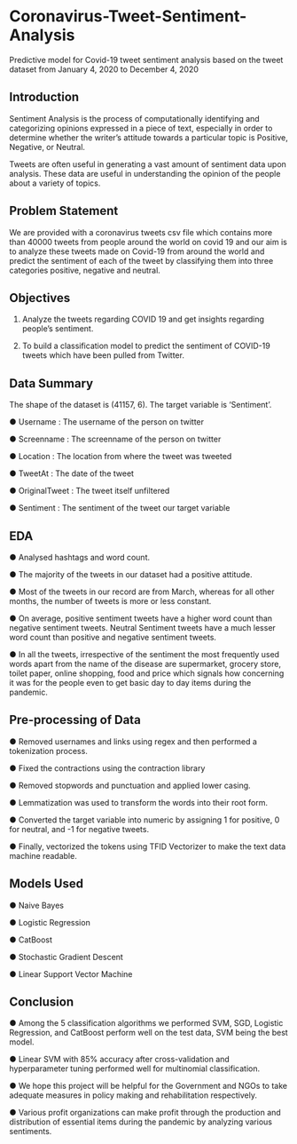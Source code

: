 # Coronavirus-Tweet-Sentiment-Analysis
Predictive model for Covid-19 tweet sentiment analysis based on the tweet dataset from January 4, 2020 to December 4, 2020

## Introduction

Sentiment Analysis is the process of computationally identifying and categorizing opinions expressed in a piece of text, especially in order to determine whether the
writer’s attitude towards a particular topic is Positive, Negative, or Neutral.

Tweets are often useful in generating a vast amount of sentiment data upon analysis. These data are useful in understanding the opinion of the people about a variety of topics.

## Problem Statement

We are provided with a coronavirus tweets csv file which contains more than 40000 tweets from people around the world on covid 19 and our aim is to analyze these
tweets made on Covid-19 from around the world and predict the sentiment of each of the tweet by classifying them into three categories positive, negative and neutral.

## Objectives

1. Analyze the tweets regarding COVID 19 and get insights regarding people’s sentiment.

2. To build a classification model to predict the sentiment of COVID-19 tweets which have been pulled from Twitter.

## Data Summary

The shape of the dataset is (41157, 6). The target variable is ‘Sentiment’.

● Username : The username of the person on twitter

● Screenname : The screenname of the person on twitter

● Location : The location from where the tweet was tweeted

● TweetAt : The date of the tweet

● OriginalTweet : The tweet itself unfiltered

● Sentiment : The sentiment of the tweet our target variable

## EDA

● Analysed hashtags and word count.

● The majority of the tweets in our dataset had a positive attitude.

● Most of the tweets in our record are from March, whereas for all other months, the number of tweets is more or less constant.

● On average, positive sentiment tweets have a higher word count than negative sentiment tweets. Neutral Sentiment tweets have a much lesser word count than positive and negative sentiment tweets. 

● In all the tweets, irrespective of the sentiment the most frequently used words apart from the name of the disease are supermarket, grocery store, toilet paper, online shopping, food and price which signals how concerning it was for the people even to get basic day to day items during the pandemic.


## Pre-processing of Data

● Removed usernames and links using regex and then performed a tokenization process.

● Fixed the contractions using the contraction library

● Removed stopwords and punctuation and applied lower casing.

● Lemmatization was used to transform the words into their root form.

● Converted the target variable into numeric by assigning 1 for positive, 0 for neutral, and -1 for negative tweets.

● Finally, vectorized the tokens using TFID Vectorizer to make the text data machine readable.

## Models Used

● Naive Bayes 

● Logistic Regression

● CatBoost 

● Stochastic Gradient Descent 

● Linear Support Vector Machine

## Conclusion

● Among the 5 classification algorithms we performed SVM, SGD, Logistic Regression, and CatBoost perform well on the test data, SVM being the best model.

● Linear SVM with 85% accuracy after cross-validation and hyperparameter tuning performed well for multinomial classification.

● We hope this project will be helpful for the Government and NGOs to take adequate measures in policy making and rehabilitation respectively.

● Various profit organizations can make profit through the production and distribution of essential items during the pandemic by analyzing various sentiments.
